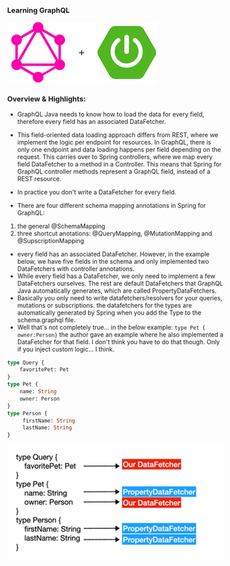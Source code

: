 ### Learning GraphQL



![](src/main/resources/images/img.png)

### Overview & Highlights: 


* GraphQL Java needs to know how to load the data for every field, therefore every field has an associated DataFetcher.
* This field-oriented data loading approach differs from REST, where we implement the logic per endpoint for resources. In GraphQL, there is only one endpoint and data loading happens per field depending on the request. This carries over to Spring controllers, where we map every field DataFetcher to a method in a Controller. This means that Spring for GraphQL controller methods represent a GraphQL field, instead of a REST resource.
* In practice you don't write a DataFetcher for every field. 

* There are four different schema mapping annotations in Spring for GraphQL:
1. the general @SchemaMapping
2. three shortcut anotations: @QueryMapping, @MutationMapping and @SupscriptionMapping


* every field has an associated DataFetcher. However, in the  example below, we have five fields in the schema and only implemented two DataFetchers with controller annotations. 
* While every field has a DataFetcher, we only need to implement a few DataFetchers ourselves. The rest are default DataFetchers that GraphQL Java automatically generates, which are called PropertyDataFetchers.
* Basically you only need to write datafetchers/resolvers for your queries, mutations or subscriptions. the datafetchers for the types are automatically generated by Spring when you add the Type to the schema.graphql file. 
* Well that's not completely true... in the below example:  `type Pet { owner:Person}`  the  author gave an example where he also implemented a DataFetcher for that field. I don't think you have to do that though. Only if you inject custom logic... I think. 
```graphql
type Query { 
    favoritePet: Pet
}
type Pet {
    name: String
    owner: Person
}
type Person { 
     firstName: String
     lastName: String
}
```
![](src/main/resources/images/img_1.png)
